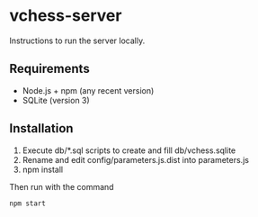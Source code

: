# vchess-server

Instructions to run the server locally.

## Requirements

 - Node.js + npm (any recent version)
 - SQLite (version 3)

## Installation

 1. Execute db/\*.sql scripts to create and fill db/vchess.sqlite
 2. Rename and edit config/parameters.js.dist into parameters.js
 3. npm install

Then run with the command
```
npm start
```
